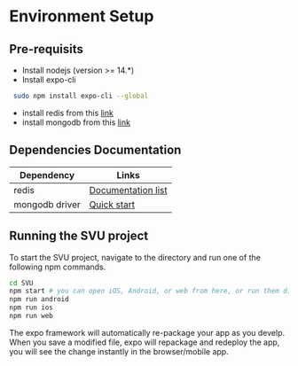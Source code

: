 # Environment Setup
## Pre-requisits
- Install nodejs (version >= 14.*)
- Install expo-cli
```bash
 sudo npm install expo-cli --global 
```
- install redis from this [link](http://redis.io)
- install mongodb from this [link](http://mongodb.com/download-center/community)

## Dependencies Documentation
| Dependency | Links |
| ----------- | ----------- |
| redis | [Documentation list](https://redis.io/documentation) |
| mongodb driver | [Quick start](https://mongodb.github.io/node-mongodb-native/3.5/quick-start/quick-start/) |


## Running the SVU project
To start the SVU project, navigate to the directory and run one of the following npm commands.

```bash
cd SVU
npm start # you can open iOS, Android, or web from here, or run them directly with the commands below.
npm run android
npm run ios
npm run web
```

The expo framework will automatically re-package your app as you develp.  When you save a modified file, expo will repackage and redeploy the app, you will see the change instantly in the browser/mobile app.
